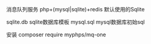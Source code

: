 消息队列服务 php+(mysql|sqlite)+redis 默认使用的Sqlite

sqlite.db sqlite数据库模板
mysql.sql mysql数据库初始sql

安装
composer require myphps/mq-one